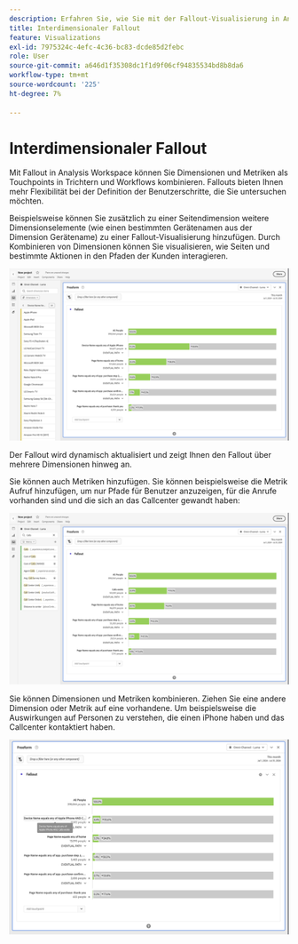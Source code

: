```yaml
---
description: Erfahren Sie, wie Sie mit der Fallout-Visualisierung in Analysis Workspace Dimensionen und Metriken als Touchpoints in Trichtern und Workflows kombinieren können. Erfahren Sie, wie dies mehr Flexibilität bei der Definition der Benutzerschritte bietet, die Sie untersuchen möchten.
title: Interdimensionaler Fallout
feature: Visualizations
exl-id: 7975324c-4efc-4c36-bc83-dcde85d2febc
role: User
source-git-commit: a646d1f35308dc1f1d9f06cf94835534bd8b8da6
workflow-type: tm+mt
source-wordcount: '225'
ht-degree: 7%

---
```


# Interdimensionaler Fallout

Mit Fallout in Analysis Workspace können Sie Dimensionen und Metriken als Touchpoints in Trichtern und Workflows kombinieren. Fallouts bieten Ihnen mehr Flexibilität bei der Definition der Benutzerschritte, die Sie untersuchen möchten.

Beispielsweise können Sie zusätzlich zu einer Seitendimension weitere Dimensionselemente (wie einen bestimmten Gerätenamen aus der Dimension Gerätename) zu einer Fallout-Visualisierung hinzufügen. Durch Kombinieren von Dimensionen können Sie visualisieren, wie Seiten und bestimmte Aktionen in den Pfaden der Kunden interagieren.

![Die Ansicht „Alle Besuche“, die mehrere Dimensionen als Touchpoints anzeigt.](assets/fallout-otherdimension.png)

Der Fallout wird dynamisch aktualisiert und zeigt Ihnen den Fallout über mehrere Dimensionen hinweg an.

Sie können auch Metriken hinzufügen. Sie können beispielsweise die Metrik Aufruf hinzufügen, um nur Pfade für Benutzer anzuzeigen, für die Anrufe vorhanden sind und die sich an das Callcenter gewandt haben:

![Die Ansicht „Alle Besuche“, die die hinzugefügte Metrik „Freigegebenes Foto“ anzeigt.](assets/fallout-metrics.png)

Sie können Dimensionen und Metriken kombinieren. Ziehen Sie eine andere Dimension oder Metrik auf eine vorhandene. Um beispielsweise die Auswirkungen auf Personen zu verstehen, die einen iPhone haben und das Callcenter kontaktiert haben.

![Die Ansicht „Alle Besuche“, die den hinzugefügten Aktionsnamen anzeigt: Metrik „Freigegebene und freigegebene Fotos“.](assets/fallout-combined.png)

